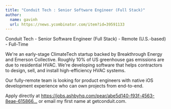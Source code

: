 ```yaml
---
title: "Conduit Tech : Senior Software Engineer (Full Stack)"
author:
  name: gavinh
  url: https://news.ycombinator.com/item?id=39591133
---
```

Conduit Tech - Senior Software Engineer (Full Stack) - Remote (U.S.-based) - Full-Time

We&#x27;re an early-stage ClimateTech startup backed by Breakthrough Energy and Emerson Collective. Roughly 10% of US greenhouse gas emissions are due to residential HVAC. We&#x27;re developing software that helps contractors to design, sell, and install high-efficiency HVAC systems.

Our fully-remote team is looking for product engineers with native iOS development experience who can own projects from end-to-end.

Apply directly at <a href="https:&#x2F;&#x2F;jobs.ashbyhq.com&#x2F;pear&#x2F;abe5d140-f93f-4563-8eae-615866d53d1e">https:&#x2F;&#x2F;jobs.ashbyhq.com&#x2F;pear&#x2F;abe5d140-f93f-4563-8eae-615866...</a> or email my first name at getconduit.com.
